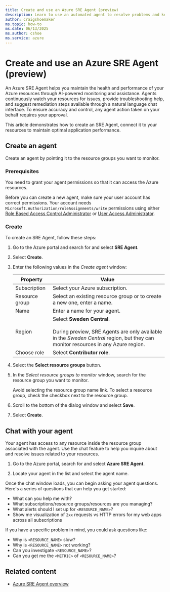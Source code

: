 ```yaml
---
title: Create and use an Azure SRE Agent (preview)
description: Learn to use an automated agent to resolve problems and keep your apps running in Azure.
author: craigshoemaker
ms.topic: how-to
ms.date: 06/13/2025
ms.author: cshoe
ms.service: azure
---
```


# Create and use an Azure SRE Agent (preview)

An Azure SRE Agent helps you maintain the health and performance of your Azure resources through AI-powered monitoring and assistance. Agents continuously watch your resources for issues, provide troubleshooting help, and suggest remediation steps available through a natural language chat interface. To ensure accuracy and control, any agent action taken on your behalf requires your approval.

This article demonstrates how to  create an SRE Agent, connect it to your resources to maintain optimal application performance.

## Create an agent

Create an agent by pointing it to the resource groups you want to monitor.

### Prerequisites

You need to grant your agent permissions so that it can access the Azure resources.

Before you can create a new agent, make sure your user account has correct permissions. Your account needs `Microsoft.Authorization/roleAssignments/write` permissions using either [Role Based Access Control Administrator](/azure/role-based-access-control/built-in-roles) or [User Access Administrator](/azure/role-based-access-control/built-in-roles).

### Create

To create an SRE Agent, follow these steps:

1. Go to the Azure portal and search for and select **SRE Agent**.

1. Select **Create**.

1. Enter the following values in the *Create agent* window:

    | Property | Value |
    |---|---|
    | Subscription | Select your Azure subscription. |
    | Resource group | Select an existing resource group or to create a new one, enter a name.  |
    | Name | Enter a name for your agent. |
    | Region | Select **Sweden Central**.<br><br>During preview, SRE Agents are only available in the *Sweden Central* region, but they can monitor resources in any Azure region.|
    | Choose role | Select **Contributor role**. |

1. Select the **Select resource groups** button.

1. In the *Select resource groups to monitor* window, search for the resource group you want to monitor.

    Avoid selecting the resource group name link. To select a resource group, check the checkbox next to the resource group.

1. Scroll to the bottom of the dialog window and select **Save**.

1. Select **Create**.

## Chat with your agent

Your agent has access to any resource inside the resource group associated with the agent. Use the chat feature to help you inquire about and resolve issues related to your resources.

1. Go to the Azure portal, search for and select **Azure SRE Agent**.

1. Locate your agent in the list and select the agent name.

Once the chat window loads, you can begin asking your agent questions. Here's a series of questions that can help you get started:

- What can you help me with?
- What subscriptions/resource groups/resources are you managing?
- What alerts should I set up for `<RESOURCE_NAME>`?
- Show me visualization of `2xx` requests vs HTTP errors for my web apps across all subscriptions

If you have a specific problem in mind, you could ask questions like:

- Why is `<RESOURCE_NAME>` slow?
- Why is `<RESOURCE_NAME>` not working?
- Can you investigate `<RESOURCE_NAME>`?
- Can you get me the `<METRIC>` of `<RESOURCE_NAME>`?

## Related content

- [Azure SRE Agent overview](./overview.md)
